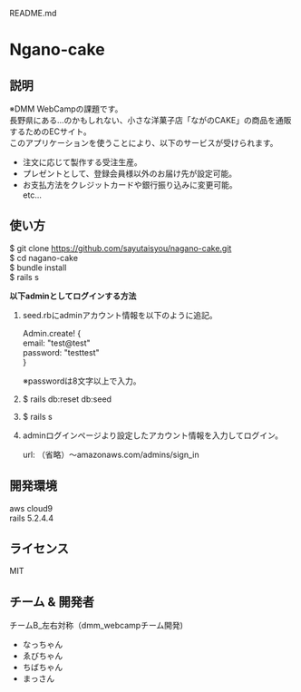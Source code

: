 README.md  
  
# Ngano-cake  


## 説明
※DMM WebCampの課題です。  
長野県にある…のかもしれない、小さな洋菓子店「ながのCAKE」の商品を通販するためのECサイト。  
このアプリケーションを使うことにより、以下のサービスが受けられます。

- 注文に応じて製作する受注生産。  
- プレゼントとして、登録会員様以外のお届け先が設定可能。  
- お支払方法をクレジットカードや銀行振り込みに変更可能。  
etc...  

## 使い方
$ git clone https://github.com/sayutaisyou/nagano-cake.git  
$ cd nagano-cake  
$ bundle install  
$ rails s  

**以下adminとしてログインする方法**  
  
1. seed.rbにadminアカウント情報を以下のように追記。  
  
    Admin.create! {  
      email: "test@test"  
      password: "testtest"  
      }  
  
    ※passwordは8文字以上で入力。  
  
2. $ rails db:reset db:seed  
3. $ rails s  
4. adminログインページより設定したアカウント情報を入力してログイン。  

    url: （省略）～amazonaws.com/admins/sign_in  
  
## 開発環境  
aws cloud9  
rails 5.2.4.4  

## ライセンス
MIT

## チーム & 開発者  
チームB_左右対称（dmm_webcampチーム開発)  
- なっちゃん  
- ゑびちゃん  
- ちばちゃん  
- まっさん  
